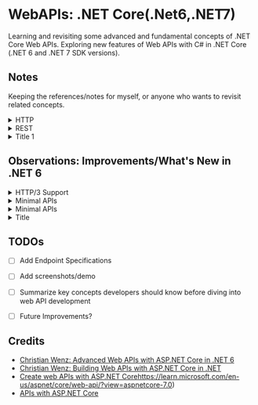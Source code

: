 # WebAPIs: .NET Core(.Net6,.NET7)
Learning and revisiting some advanced and fundamental concepts of .NET Core Web APIs. Exploring new features of Web APIs with C# in .NET Core (.NET 6 and .NET 7 SDK versions).  


## Notes 


Keeping the references/notes for myself, or anyone who wants to revisit related concepts.



<details>
      <summary>HTTP</summary>
      <p>
           - [HTTP response status codes](https://developer.mozilla.org/en-US/docs/Web/HTTP/Status)
           - [A Comprehensive Guide To HTTP/3 And QUIC + HTTP/1.1 vs HTTP/2 vs HTTP/3](https://www.debugbear.com/blog/http3-quic-protocol-guide)
           - [HTTP/1.1 Original Specification](https://datatracker.ietf.org/doc/html/rfc2616)
      </p>
</details>


<details>
     <summary>REST</summary>
     <p>
       - REST is a design concept. 
       - Rest builds on the foundation of HTTP, utilizing its methods, URIs, status codes, and other features to create a scalable and standardized architecture for building web APIs. The principles of REST are designed to align with the capabilities and characteristics of the HTTP protocol.
     </p>
</details>


<details>
      <summary>Title 1</summary>
      <p>
           Content 1 Content 1 Content 1 Content 1 Content 1
      </p>
</details>

  
## Observations: Improvements/What's New in .NET 6


<details>
      <summary>HTTP/3 Support</summary>
      <p>
           .NET 6 includes preview support for HTTP/3. HTTP/3 solves some existing functional and performance challenges by using a new underlying connection protocol called QUIC. QUIC establishes connections more quickly, and connections are independent of the IP address, allowing mobile clients to roam between Wi-fi and cellular networks.
      </p>
</details>


<details>
      <summary>Minimal APIs</summary>
      <p>
           ASP.NET 6 introduces Minimal APIs, a lightweight approach to building APIs with less boilerplate code. If we uncheck **Use controllers** checkbox while creating a new project using **ASP.NET Core Web API** template, then the template doesn't create any Controllers. Minimal APIs make it easy to quickly write smaller, faster microservices. For microservices or serverless architectures where we might have small, focused APIs, minimal APIs provide a lightweight way to define these APIs without unnecessary overhead. When you have APIs with a single, focused purpose (e.g., exposing a specific functionality or data), minimal APIs can be a good fit. Use minimal APIs for quick prototyping, testing, or building temporary APIs to validate ideas.           
      </p>
</details>


<details>
  <summary>Minimal APIs</summary>
  <p>
    <strong>Introduction to Minimal APIs</strong><br>
    ASP.NET 6 introduces Minimal APIs, offering a lightweight approach to building APIs with reduced boilerplate code. Unlike the traditional ASP.NET Core Web API template, if the <strong>Use controllers</strong> checkbox is unchecked during project creation, no controllers are generated. This feature caters to developers aiming to minimize unnecessary components.
  </p>
  
  <p>
    <strong>Benefits of Minimal APIs</strong><br>
    Minimal APIs simplify the process of developing smaller, faster microservices. In scenarios where a microservices or serverless architecture demands small, focused APIs, minimal APIs eliminate unnecessary overhead. They are particularly suitable for APIs with a single, well-defined purpose, providing an efficient way to define such APIs.
  </p>

  <p>
    <strong>Use Cases for Minimal APIs</strong><br>
    Consider leveraging minimal APIs for quick prototyping, testing, or the creation of temporary APIs to validate ideas. Their lightweight nature makes them well-suited for scenarios where a rapid development cycle and minimal setup are essential.
  </p>
</details>


<details>
      <summary>Title</summary>
      <p>
           Content 1 Content 1 Content 1 Content 1 Content 1
      </p>
</details>


## TODOs


- [ ] Add Endpoint Specifications  
- [ ] Add screenshots/demo  
- [ ] Summarize key concepts developers should know before diving into web API development
- [ ] Future Improvements? 


## Credits


- [Christian Wenz: Advanced Web APIs with ASP.NET Core in .NET 6](https://www.linkedin.com/learning/advanced-web-apis-with-asp-dot-net-core-in-dot-net-6/filtering-items?contextUrn=urn%3Ali%3AlearningCollection%3A7127800062000201728)
- [Christian Wenz: Building Web APIs with ASP.NET Core in .NET](https://www.linkedin.com/learning/building-web-apis-with-asp-dot-net-core-in-dot-net/hello-world-api-style-19429584?contextUrn=urn%3Ali%3AlearningCollection%3A7127800062000201728)
- [Create web APIs with ASP.NET Core](https://learn.microsoft.com/en-us/aspnet/core/web-api/?view=aspnetcore-7.0)https://learn.microsoft.com/en-us/aspnet/core/web-api/?view=aspnetcore-7.0)
- [APIs with ASP.NET Core](https://dotnet.microsoft.com/en-us/apps/aspnet/apis)
